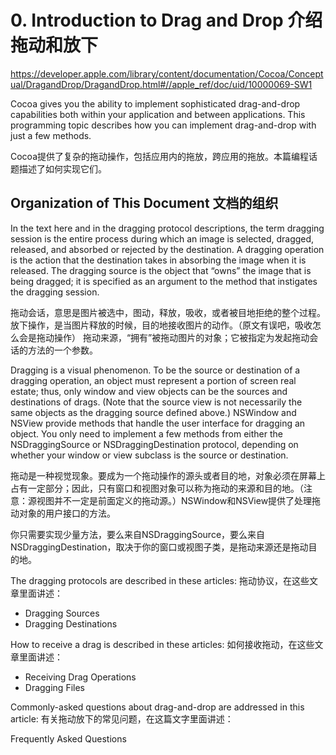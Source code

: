 # 0. Introduction to Drag and Drop 介绍拖动和放下

https://developer.apple.com/library/content/documentation/Cocoa/Conceptual/DragandDrop/DragandDrop.html#//apple_ref/doc/uid/10000069-SW1

Cocoa gives you the ability to implement sophisticated drag-and-drop capabilities both within your application and between applications. This programming topic describes how you can implement drag-and-drop with just a few methods.

Cocoa提供了复杂的拖动操作，包括应用内的拖放，跨应用的拖放。本篇编程话题描述了如何实现它们。

## Organization of This Document 文档的组织

In the text here and in the dragging protocol descriptions, the term dragging session is the entire process during which an image is selected, dragged, released, and absorbed or rejected by the destination. A dragging operation is the action that the destination takes in absorbing the image when it is released. The dragging source is the object that “owns” the image that is being dragged; it is specified as an argument to the method that instigates the dragging session.

拖动会话，意思是图片被选中，图动，释放，吸收，或者被目地拒绝的整个过程。
放下操作，是当图片释放的时候，目的地接收图片的动作。（原文有误吧，吸收怎么会是拖动操作）
拖动来源，“拥有”被拖动图片的对象；它被指定为发起拖动会话的方法的一个参数。

Dragging is a visual phenomenon. To be the source or destination of a dragging operation, an object must represent a portion of screen real estate; thus, only window and view objects can be the sources and destinations of drags. (Note that the source view is not necessarily the same objects as the dragging source defined above.) NSWindow and NSView provide methods that handle the user interface for dragging an object. You only need to implement a few methods from either the NSDraggingSource or NSDraggingDestination protocol, depending on whether your window or view subclass is the source or destination.

拖动是一种视觉现象。要成为一个拖动操作的源头或者目的地，对象必须在屏幕上占有一定部分；因此，只有窗口和视图对象可以称为拖动的来源和目的地。（注意：源视图并不一定是前面定义的拖动源。）NSWindow和NSView提供了处理拖动对象的用户接口的方法。

你只需要实现少量方法，要么来自NSDraggingSource，要么来自NSDraggingDestination，取决于你的窗口或视图子类，是拖动来源还是拖动目的地。

The dragging protocols are described in these articles:
拖动协议，在这些文章里面讲述：

* Dragging Sources
* Dragging Destinations

How to receive a drag is described in these articles:
如何接收拖动，在这些文章里面讲述：

* Receiving Drag Operations
* Dragging Files
 
Commonly-asked questions about drag-and-drop are addressed in this article:
有关拖动放下的常见问题，在这篇文字里面讲述：

Frequently Asked Questions

